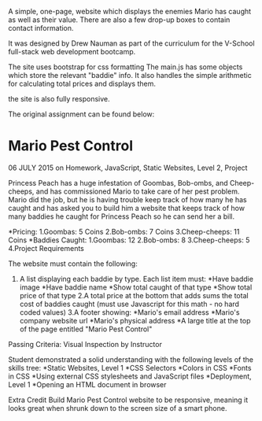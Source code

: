 A simple, one-page, website which displays the enemies Mario has caught as well as their value.
There are also a few drop-up boxes to contain contact information.

It was designed by Drew Nauman as part of the curriculum for the V-School full-stack web development bootcamp.

The site uses bootstrap for css formatting
The main.js has some objects which store the relevant "baddie" info. It also handles the simple arithmetic for calculating total prices and displays them.

the site is also fully responsive.

The original assignment can be found below:

Mario Pest Control
===================================

06 JULY 2015 on Homework, JavaScript, Static Websites, Level 2, Project

Princess Peach has a huge infestation of Goombas, Bob-ombs, and Cheep-cheeps, and has commissioned Mario to take care of her pest problem. Mario did the job, but he is having trouble keep track of how many he has caught and has asked you to build him a website that keeps track of how many baddies he caught for Princess Peach so he can send her a bill.

*Pricing:
    1.Goombas: 5 Coins
    2.Bob-ombs: 7 Coins
    3.Cheep-cheeps: 11 Coins
*Baddies Caught:
    1.Goombas: 12
    2.Bob-ombs: 8
    3.Cheep-cheeps: 5
    4.Project Requirements

The website must contain the following:

1. A list displaying each baddie by type. Each list item must:
    *Have baddie image
    *Have baddie name
    *Show total caught of that type
    *Show total price of that type
2.A total price at the bottom that adds sums the total cost of baddies caught
(must use Javascript for this math - no hard coded values)
3.A footer showing:
 *Mario's email address
 *Mario's company website url
 *Mario's physical address
 *A large title at the top of the page entitled "Mario Pest Control"

Passing Criteria: Visual Inspection by Instructor

Student demonstrated a solid understanding with the following levels of the skills tree:
    *Static Websites, Level 1
    *CSS Selectors
    *Colors in CSS
    *Fonts in CSS
    *Using external CSS stylesheets and JavaScript files
    *Deployment, Level 1
    *Opening an HTML document in browser

Extra Credit
Build Mario Pest Control website to be responsive, meaning it looks great when shrunk down to the screen size of a smart phone.